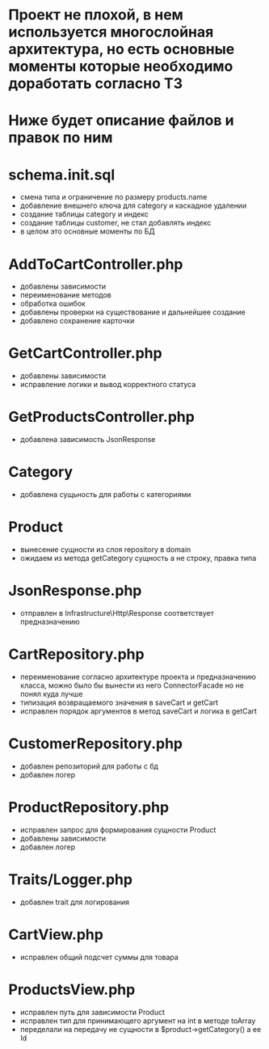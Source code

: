 # Проект не плохой, в нем используется многослойная архитектура, но есть основные моменты которые необходимо доработать согласно ТЗ

# Ниже будет описание файлов и правок по ним 

# schema.init.sql
- смена типа и ограничение по размеру products.name
- добавление внешнего ключа для category и каскадное удалении
- создание таблицы category и индекс
- создание таблицы customer, не стал добавлять индекс
- в целом это основные моменты по БД

# AddToCartController.php
- добавлены зависимости
- переименование методов
- обработка ошибок
- добавлены проверки на существование и дальнейшее создание
- добавлено сохранение карточки

# GetCartController.php
- добавлены зависимости
- исправление логики и вывод корректного статуса

# GetProductsController.php
- добавлена зависимость JsonResponse

# Category
- добавлена сущьность для работы с категориями

# Product
- вынесение сущности из слоя repository в domain
- ожидаем из метода getCategory сущность а не строку, правка типа

# JsonResponse.php
- отправлен в Infrastructure\Http\Response соответствует предназначению

# CartRepository.php
- переименование согласно архитектуре проекта и предназначению класса, можно было бы вынести из него ConnectorFacade но не понял куда лучше
- типизация возвращаемого значения в saveCart и getCart
- исправлен порядок аргументов в метод saveCart и логика в getCart

# CustomerRepository.php
- добавлен репозиторий для работы с бд
- добавлен логер

# ProductRepository.php
- исправлен запрос для формирования сущности Product
- добавлены зависимости 
- добавлен логер

# Traits/Logger.php
- добавлен trait для логирования 

# CartView.php
- исправлен общий подсчет суммы для товара

# ProductsView.php
- исправлен путь для зависимости Product
- исправлен тип для принимающего аргумент на int в методе toArray
- переделали на передачу не сущности в $product->getCategory() а ее Id